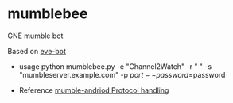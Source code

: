 mumblebee
=========

GNE mumble bot

Based on [eve-bot](http://frymaster.127001.org/mumble/)

* usage
python mumblebee.py -e "Channel2Watch" -r " " -s "mumbleserver.example.com" -p $port --password=$password

* Reference
[mumble-andriod Protocol handling](https://github.com/pcgod/mumble-android/blob/master/src/org/pcgod/mumbleclient/service/MumbleProtocol.java)
